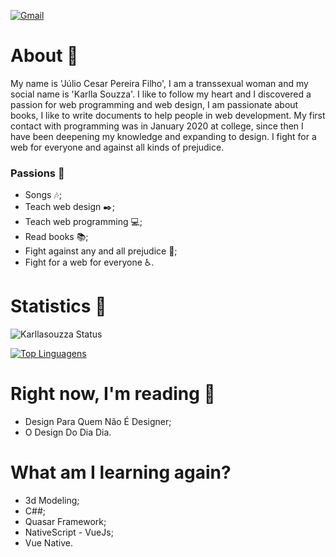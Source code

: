 [![Gmail](https://img.shields.io/badge/-Gmail-c14438?style=for-the-badge&logo=Gmail&logoColor=white&link=mailto:karlla.souzza7@gmail.com)](mailto:karlla.souzza7@gmail.com)

<h1>About 🌈</h1>

My name is 'Júlio Cesar Pereira Filho', I am a transsexual woman and my social name is 'Karlla Souzza'. I like to follow my heart and I discovered a passion for web programming and web design, I am passionate about books, I like to write documents to help people in web development.
My first contact with programming was in January 2020 at college, since then I have been deepening my knowledge and expanding to design.
I fight for a web for everyone and against all kinds of prejudice.

### Passions 💞
- Songs 🎶;
- Teach web design ✒️;
- Teach web programming 💻;
- Read books 📚;
- Fight against any and all prejudice 🌈;
- Fight for a web for everyone ♿.


<h1>Statistics 🚀</h1>

![Karllasouzza Status](https://github-readme-stats.vercel.app/api?username=karllasouzza&show_icons=true)

[![Top Linguagens](https://github-readme-stats.vercel.app/api/top-langs/?username=karllasouzza&layout=compact)](https://github.com/anuraghazra/github-readme-stats)

<h1>Right now, I'm reading 📒</h1>

- Design Para Quem Não É Designer;
- O Design Do Dia Dia.

<h1>What am I learning again?</h1>


- 3d Modeling;
- C##;
- Quasar Framework;
- NativeScript - VueJs;
- Vue Native.

